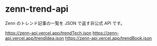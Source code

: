 # zenn-trend-api

Zenn のトレンド記事の一覧を JSON で返す非公式 API です。

https://zenn-api.vercel.app/trendTech.json
https://zenn-api.vercel.app/trendIdea.json
https://zenn-api.vercel.app/trendBook.json